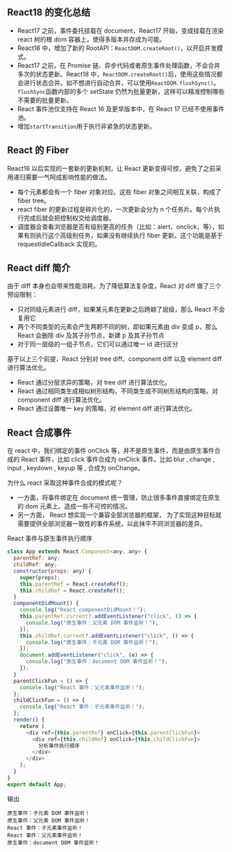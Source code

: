 ## React18 的变化总结

- React17 之前，事件委托挂载在 document，React17 开始，变成挂载在渲染 react 树的根 dom 容器上，使得多版本并存成为可能。
- React18 中，增加了新的 RootAPI：`ReactDOM.createRoot()`，以开启并发模式。
- React17 之前，在 Promise 链、异步代码或者原生事件处理函数，不会合并多次的状态更新。React18 中，`ReactDOM.createRoot()`后，使用这些情况都会进行状态合并。如不想进行自动合并，可以使用`ReactDOM.flushSync()`。`flushSync`函数内部的多个 setState 仍然为批量更新，这样可以精准控制哪些不需要的批量更新。
- React 事件池仅支持在 React 16 及更早版本中，在 React 17 已经不使用事件池。
- 增加`startTransition`用于执行非紧急的状态更新。

## React 的 Fiber

React16 以后实现的一套新的更新机制，让 React 更新变得可控，避免了之前采用递归需要一气呵成影响性能的做法。

- 每个元素都会有一个 fiber 对象对应。这些 fiber 对象之间相互关联，构成了 fiber tree。
- react fiber 的更新过程是碎片化的，一次更新会分为 n 个任务片。每个片执行完成后就会把控制权交给调度器。
- 调度器会查看浏览器是否有级别更高的任务（比如：alert，onclick，等），如果有则执行这个高级别任务，如果没有继续执行 fiber 更新。这个功能是基于 requestIdleCallback 实现的。

## React diff 简介

由于 diff 本身也会带来性能消耗，为了降低算法复杂度，React 对 diff 做了三个预设限制：

- 只对同级元素进行 diff，如果某元素在更新之后跨越了层级，那么 React 不会复用它
- 两个不同类型的元素会产生两颗不同的树，即如果元素由 div 变成 p，那么 React 会删除 div 及其子孙节点，新建 p 及其子孙节点
- 对于同一层级的一组子节点，它们可以通过唯一 id 进行区分

基于以上三个前提，React 分别对 tree diff、component diff 以及 element diff 进行算法优化。

- React 通过分层求异的策略，对 tree diff 进行算法优化。
- React 通过相同类生成相似树形结构，不同类生成不同树形结构的策略，对 component diff 进行算法优化。
- React 通过设置唯一 key 的策略，对 element diff 进行算法优化。

## React 合成事件

在 react 中，我们绑定的事件 onClick 等，并不是原生事件，而是由原生事件合成的 React 事件，比如 click 事件合成为 onClick 事件。比如 blur , change , input , keydown , keyup 等 , 合成为 onChange。

为什么 react 采取这种事件合成的模式呢？

- 一方面，将事件绑定在 document 统一管理，防止很多事件直接绑定在原生的 dom 元素上。造成一些不可控的情况。
- 另一方面， React 想实现一个兼容全部浏览器的框架， 为了实现这种目标就需要提供全部浏览器一致性的事件系统，以此抹平不同浏览器的差异。

React 事件与原生事件执行顺序

```javascript
class App extends React.Component<any, any> {
  parentRef: any;
  childRef: any;
  constructor(props: any) {
    super(props);
    this.parentRef = React.createRef();
    this.childRef = React.createRef();
  }
  componentDidMount() {
    console.log("React componentDidMount！");
    this.parentRef.current?.addEventListener("click", () => {
      console.log("原生事件：父元素 DOM 事件监听！");
    });
    this.childRef.current?.addEventListener("click", () => {
      console.log("原生事件：子元素 DOM 事件监听！");
    });
    document.addEventListener("click", (e) => {
      console.log("原生事件：document DOM 事件监听！");
    });
  }
  parentClickFun = () => {
    console.log("React 事件：父元素事件监听！");
  };
  childClickFun = () => {
    console.log("React 事件：子元素事件监听！");
  };
  render() {
    return (
      <div ref={this.parentRef} onClick={this.parentClickFun}>
        <div ref={this.childRef} onClick={this.childClickFun}>
          分析事件执行顺序
        </div>
      </div>
    );
  }
}
export default App;
```

输出

```
原生事件：子元素 DOM 事件监听！
原生事件：父元素 DOM 事件监听！
React 事件：子元素事件监听！
React 事件：父元素事件监听！
原生事件：document DOM 事件监听！

```
